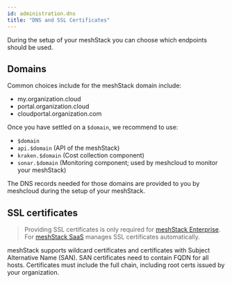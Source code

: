 ```yaml
---
id: administration.dns
title: "DNS and SSL Certificates"
---
```


During the setup of your meshStack you can choose which endpoints should be used.

## Domains

Common choices include for the meshStack domain include:

- my.organization.cloud
- portal.organization.cloud
- cloudportal.organization.com

Once you have settled on a `$domain`, we recommend to use:

- `$domain`
- `api.$domain` (API of the meshStack)
- `kraken.$domain` (Cost collection component)
- `sonar.$domain` (Monitoring component; used by meshcloud to monitor your meshStack)

The DNS records needed for those domains are provided to you by meshcloud during the setup of your meshStack.

## SSL certificates

> Providing SSL certificates is only required for [meshStack Enterprise](meshstack.managed-service.md#meshstack-enterprise). For [meshStack SaaS](meshstack.managed-service.md#meshstack-saas) manages SSL certificates automatically.

meshStack supports wildcard certificates and certificates with Subject Alternative Name (SAN).
SAN certificates need to contain FQDN for all hosts.
Certificates must include the full chain, including root certs issued by your organization.
